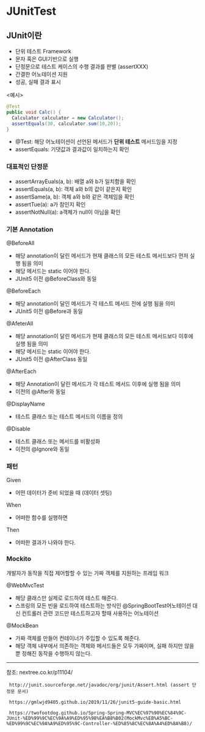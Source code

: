 # JUnitTest

<h2> JUnit이란 </h2>

- 단위 테스트 Framework
- 문자 혹은 GUI기반으로 실행
- 단정문으로 테스트 케이스의 수행 결과를 판별 (assertXXX)
- 간결한 어노테이션 지원 
- 성공, 실패 결과 표시 

</h3> <예시> </h3>

``` JAVA
@Test
public void Calc() {
  Calculator calculator = new Calculator();
  assertEquals(30, calculator.sum(10,20));
}
```

- @Test: 해당 어노테이션이 선언된 메서드가 <b>단위 테스트</b> 메서드임을 지정
- assertEquals: 기댓값과 결과값이 일치하는지 확인 

<h3> 대표적인 단정문 </h3>

- assertArrayEuals(a, b): 배열 a와 b가 일치함을 확인
- assertEquals(a, b): 객체 a와 b의 값이 같은지 확인
- assertSame(a, b): 객체 a와 b와 같은 객체임을 확인 
- assertTue(a): a가 참인지 확인
- assertNotNull(a): a객체가 null이 아님을 확인 

<h3> 기본 Annotation </h3>

@BeforeAll 

- 해당 annotation이 달린 메서드가 현재 클래스의 모든 테스트 메서드보다 먼저 실행 됨을 의미
- 해당 메서드는 static 이어야 한다. 
- JUnit5 이전 @BeforeClass와 동일 

@BeforeEach

- 해당 annotation이 달인 메서드가 각 테스트 메서드 전에 실행 됨을 의미
- JUnit5 이전 @Before과 동일 

@AfeterAll

- 해당 annotation이 달린 메서드가 현재 클래스의 모든 테스트 메서드보다 이후에 실행 됨을 의미 
- 해당 메서드는 static 이어야 한다. 
- JUnit5 이전 @AfterClass 동일 

@AfterEach

- 해당 Annotation이 달린 메서드가 각 테스트 메서드 이후에 실행 됨을 의미 
- 이전의 @After와 동일 


@DisplayName

- 테스트 클래스 또는 테스트 메서드의 이름을 정의 

@Disable

- 테스트 클래스 또는 메서드를 비활성화
- 이전의 @Ignore와 동일 

<h3> 패턴 </h3>

Given

- 어떤 데이터가 준비 되었을 때 (데이터 셋팅)

When

- 어떠한 함수를 실행하면

Then

- 어떠한 결과가 나와야 한다. 


<h3> Mockito </h3>

개발자가 동작을 직접 제어할할 수 있는 가짜 객체를 지원하는 프레임 워크

@WebMvcTest

- 해당 클래스만 실제로 로드하여 테스트 해준다.
- 스프링의 모든 빈을 로드하여 테스트하는 방식인 @SpringBootTest어노테이션 대신 컨트롤러 관련 코드만 테스트하고자 할때 사용하는 어노테이션 

@MockBean

- 가짜 객체를 만들어 컨테이너가 주입할 수 있도록 해준다.
- 해당 객체 내부에서 의존하는 객체와 메서드들은 모두 가짜이며, 실패 하지만 않을뿐 정해진 동작을 수행하지 않는다.





----

참조: nextree.co.kr/p11104/

     http://junit.sourceforge.net/javadoc/org/junit/Assert.html (assert 단정문 문서)
     
     https://gmlwjd9405.github.io/2019/11/26/junit5-guide-basic.html
     
     https://twofootdog.github.io/Spring-Spring-MVC%EC%97%90%EC%84%9C-JUnit-%ED%99%9C%EC%9A%A9%ED%95%98%EA%B8%B02(MockMvc%EB%A5%BC-%ED%99%9C%EC%9A%A9%ED%95%9C-Controller-%ED%85%8C%EC%8A%A4%ED%8A%B8)/
  

